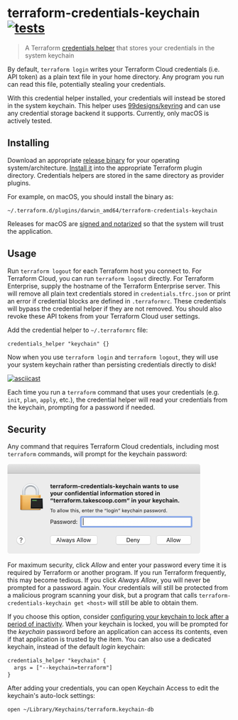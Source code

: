 # terraform-credentials-keychain [![tests](https://github.com/bendrucker/terraform-credentials-keychain/workflows/tests/badge.svg?branch=master)](https://github.com/bendrucker/terraform-credentials-keychain/actions?query=workflow%3Atests)

> A Terraform [credentials helper](https://www.terraform.io/docs/commands/cli-config.html#credentials-helpers) that stores your credentials in the system keychain

By default, `terraform login` writes your Terraform Cloud credentials (i.e. API token) as a plain text file in your home directory. Any program you run can read this file, potentially stealing your credentials. 

With this credential helper installed, your credentials will instead be stored in the system keychain. This helper uses [99designs/keyring](https://github.com/99designs/keyring) and can use any credential storage backend it supports. Currently, only macOS is actively tested.

## Installing

Download an appropriate [release binary](https://github.com/bendrucker/terraform-credentials-keychain/releases) for your operating system/architecture. [Install it](https://www.terraform.io/docs/plugins/basics.html#installing-plugins) into the appropriate Terraform plugin directory. Credentials helpers are stored in the same directory as provider plugins.

For example, on macOS, you should install the binary as:

```
~/.terraform.d/plugins/darwin_amd64/terraform-credentials-keychain
```

Releases for macOS are [signed and notarized](https://developer.apple.com/developer-id/) so that the system will trust the application.

## Usage

Run `terraform logout` for each Terraform host you connect to. For Terraform Cloud, you can run `terraform logout` directly. For Terraform Enterprise, supply the hostname of the Terraform Enterprise server. This will remove all plain text credentials stored in `credentials.tfrc.json` or print an error if credential blocks are defined in `.terraformrc`. These credentials will bypass the credential helper if they are not removed. You should also revoke these API tokens from your Terraform Cloud user settings.

Add the credential helper to `~/.terraformrc` file:

```
credentials_helper "keychain" {}
```

Now when you use `terraform login` and `terraform logout`, they will use your system keychain rather than persisting credentials directly to disk!

[![asciicast](https://asciinema.org/a/334212.svg)](https://asciinema.org/a/334212)

Each time you run a `terraform` command that uses your credentials (e.g. `init`, `plan`, `apply`, etc.), the credential helper will read your credentials from the keychain, prompting for a password if needed.

## Security

Any command that requires Terraform Cloud credentials, including most `terraform` commands, will prompt for the keychain password:

<img src="keychain.png" alt="macOS Keychain password prompt" width="434" />

For maximum security, click _Allow_ and enter your password every time it is required by Terraform or another program. If you run Terraform frequently, this may become tedious. If you click _Always Allow_, you will never be prompted for a password again. Your credentials will still be protected from a malicious program scanning your disk, but a program that calls `terraform-credentials-keychain get <host>` will still be able to obtain them. 

If you choose this option, consider [configuring your keychain to lock after a period of inactivity](https://support.apple.com/guide/keychain-access/mac-keychain-password-kyca1242/mac). When your keychain is locked, you will be prompted for the _keychain_ password before an application can access its contents, even if that application is trusted by the item. You can also use a dedicated keychain, instead of the default _login_ keychain:

```hcl
credentials_helper "keychain" {
  args = ["--keychain=terraform"]
}
```

After adding your credentials, you can open Keychain Access to edit the keychain's auto-lock settings:

```sh
open ~/Library/Keychains/terraform.keychain-db
```
